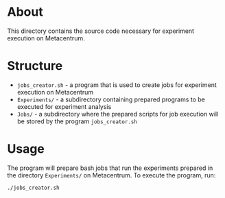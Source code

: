 # About
This directory contains the source code necessary for experiment execution on Metacentrum.

# Structure
* `jobs_creator.sh` - a program that is used to create jobs for experiment execution on Metacentrum
* `Experiments/` - a subdirectory containing prepared programs to be executed for experiment analysis
* `Jobs/` - a subdirectory where the prepared scripts for job execution will be stored by the program `jobs_creator.sh`

# Usage
The program will prepare bash jobs that run the experiments prepared in the directory 
`Experiments/` on Metacentrum. To execute the program, run:
```
./jobs_creator.sh
```